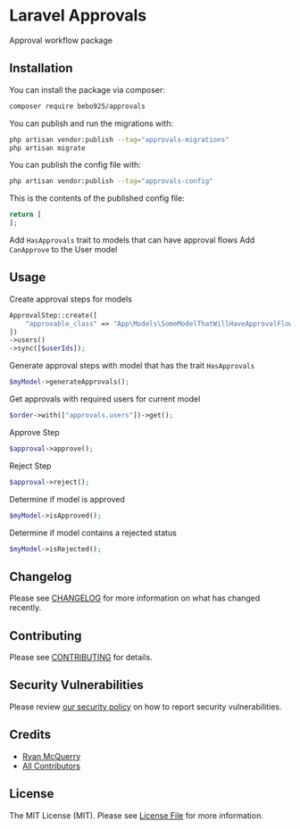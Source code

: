 # Laravel Approvals

Approval workflow package

## Installation

You can install the package via composer:

```bash
composer require bebo925/approvals
```

You can publish and run the migrations with:

```bash
php artisan vendor:publish --tag="approvals-migrations"
php artisan migrate
```

You can publish the config file with:

```bash
php artisan vendor:publish --tag="approvals-config"
```

This is the contents of the published config file:

```php
return [
];
```

Add `HasApprovals` trait to models that can have approval flows
Add `CanApprove` to the User model

## Usage

Create approval steps for models

```php
ApprovalStep::create([
    "approvable_class" => "App\Models\SomeModelThatWillHaveApprovalFlow"
])
->users()
->sync([$userIds]);
```

Generate approval steps with model that has the trait `HasApprovals`

```php
$myModel->generateApprovals();
```

Get approvals with required users for current model

```php
$order->with(["approvals.users"])->get();
```

Approve Step

```php
$approval->approve();
```

Reject Step

```php
$approval->reject();
```

Determine if model is approved

```php
$myModel->isApproved();
```

Determine if model contains a rejected status

```php
$myModel->isRejected();
```

## Changelog

Please see [CHANGELOG](CHANGELOG.md) for more information on what has changed recently.

## Contributing

Please see [CONTRIBUTING](CONTRIBUTING.md) for details.

## Security Vulnerabilities

Please review [our security policy](../../security/policy) on how to report security vulnerabilities.

## Credits

-   [Ryan McQuerry](https://github.com/bebo925)
-   [All Contributors](../../contributors)

## License

The MIT License (MIT). Please see [License File](LICENSE.md) for more information.
